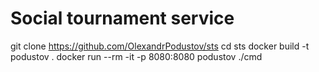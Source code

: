 # Social tournament service
git clone https://github.com/OlexandrPodustov/sts
cd sts
docker build -t podustov .
docker run --rm -it -p 8080:8080 podustov ./cmd